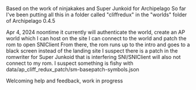Based on the work of ninjakakes and Super Junkoid for Archipelago
So far I've been putting all this in a folder called "cliffredux" in the "worlds" folder of Archipelago 0.4.5

Apr 4, 2024 noontime it currently will authenticate the world, create an AP world which I can host on the site
I can connect to the world and patch the rom to open SNIClient
From there, the rom runs up to the intro and goes to a black screen instead of the landing site
I suspect there is a patch in the romwriter for Super Junkoid that is interfering
SNI/SNIClient will also not connect to my rom. I suspect something is fishy with data/ap_cliff_redux_patch/sm-basepatch-symbols.json

Welcoming help and feedback, work in progress
